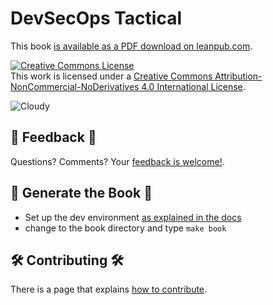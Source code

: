 # DevSecOps Tactical

This book [is available as a PDF download on leanpub.com](https://leanpub.com/devsecops_tactical_book/).

<a rel="license" href="http://creativecommons.org/licenses/by-nc-nd/4.0/"><img alt="Creative Commons License" style="border-width:0" src="https://i.creativecommons.org/l/by-nc-nd/4.0/88x31.png" /></a>
<br />This work is licensed under a <a rel="license" href="http://creativecommons.org/licenses/by-nc-nd/4.0/">Creative Commons Attribution-NonCommercial-NoDerivatives 4.0 International License</a>.

![Cloudy](https://github.com/thedevilsvoice/devsecops_tactical_book/blob/main/images/sky-690293_1920.jpg)

## :incoming_envelope: Feedback :thought_balloon:

Questions? Comments? Your [feedback is welcome!](https://github.com/thedevilsvoice/devsecops_tactical_book/issues/new?assignees=thedevilsvoice&labels=feedback&template=feedback.md&title=).

## :blue_book: Generate the Book :orange_book:

- Set up the dev environment [as explained in the docs](docs/nix.md)
- change to the book directory and type `make book`

## :hammer_and_wrench: Contributing :hammer_and_wrench:

There is a page that explains [how to contribute](CONTRIBUTING.md).
